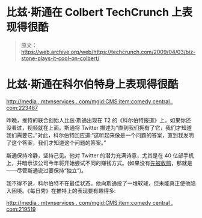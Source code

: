 # 比兹·斯通在 Colbert TechCrunch 上表现得很酷

> 原文：<https://web.archive.org/web/https://techcrunch.com/2009/04/03/biz-stone-plays-it-cool-on-colbert/>

# 比兹·斯通在科尔伯特身上表现得很酷

[http://media . mtvnservices . com/mgid:CMS:item:comedy central . com:223487](https://web.archive.org/web/20221209134943/http://media.mtvnservices.com/mgid:cms:item:comedycentral.com:223487)

昨晚，推特的联合创始人比兹·斯通出现在 T2 的《科尔伯特报道》上。如果你还没看过，视频就在上面。斯通将 Twitter 描述为“直到我们拥有了它，我们才知道我们需要它。”对此，科尔伯特回应道:“这听起来像是一个问题的答案，直到我发明了这个答案，我们才知道这个问题的答案。”

斯通保持冷静，坚持己见。他对 Twitter 的潜力充满诗意，尤其是在 40 亿部手机上，并暗示该公司今年将开始尝试不同的赚钱方式。(如果没有[先被收购](https://web.archive.org/web/20221209134943/http://www.beta.techcrunch.com/2009/04/02/sources-google-in-late-stage-talks-to-buy-twitter/)，那就是——尽管斯通说过要保持“独立”)。

我不得不说，科尔伯特不在最佳状态。他向斯通投了一堆软球，但未能真正使他陷入困境。《每日秀》在推特上的表现要有趣得多:

[http://media . mtvnservices . com/mgid:CMS:item:comedy central . com:219519](https://web.archive.org/web/20221209134943/http://media.mtvnservices.com/mgid:cms:item:comedycentral.com:219519)
